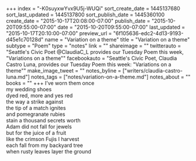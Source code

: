 +++
index = "-K0suyxwYvx9U5j-WUQi"
sort_create_date = 1445137680
sort_last_updated = 1445137800
sort_publish_date = 1445360100
create_date = "2015-10-17T20:08:00-07:00"
publish_date = "2015-10-20T09:55:00-07:00"
date = "2015-10-20T09:55:00-07:00"
last_updated = "2015-10-17T20:10:00-07:00"
preview_url = "6f105636-edc2-4d13-9193-d45e1c70128d"
name = "Variation on a theme"
title = "Variation on a theme"
subtype = "Poem"
type = "notes"
link = ""
shareimage = ""
twitterauto = "Seattle's Civic Poet @ClaudiaC_L provides our Tuesday Poem this week, \"Variations on a theme\""
facebookauto = "Seattle's Civic Poet, Claudia Castro Luna, provides our Tuesday Poem this week: \"Variations on a theme\""
make_image_tweet = ""
notes_byline = ["writers/claudia-castro-luna.md"]
notes_tags = ["notes/variation-on-a-theme.md"]
notes_about = ""
books = ""
+++
I’ve worn them once<br>
my wedding shoes<br>
dyed red, more and yes red<br>
the way a strike against<br>
the tip of a match ignites<br>
and pomegranate rubies<br>
stain a thousand secrets worth<br>
Adam did not fall for jewels<br>
but for the juice of a fruit<br>
like the crimson Fujis I harvest<br>
each fall from my backyard tree<br>
when rusty leaves layer the ground
